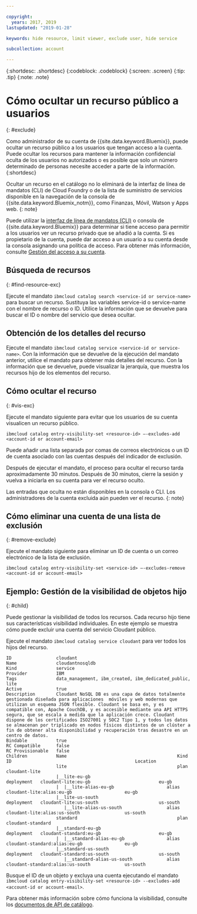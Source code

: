 ```yaml
---

copyright:
  years: 2017, 2019
lastupdated: "2019-01-28"

keywords: hide resource, limit viewer, exclude user, hide service

subcollection: account

---
```


{:shortdesc: .shortdesc}
{:codeblock: .codeblock}
{:screen: .screen}
{:tip: .tip}
{:note: .note}


# Cómo ocultar un recurso público a usuarios
{: #exclude}

Como administrador de su cuenta de {{site.data.keyword.Bluemix}}, puede ocultar un recurso público a los usuarios que tengan acceso a la cuenta. Puede ocultar los recursos para mantener la información confidencial oculta de los usuarios no autorizados o es posible que solo un número determinado de personas necesite acceder a parte de la información.
{:shortdesc}

Ocultar un recurso en el catálogo no lo eliminará de la interfaz de línea de mandatos (CLI) de Cloud Foundry o de la lista de suministro de servicios disponible en la navegación de la consola de {{site.data.keyword.Bluemix_notm}}, como Finanzas, Móvil, Watson y Apps web.
{: note}

Puede utilizar la [interfaz de línea de mandatos (CLI)](/docs/cli/reference/ibmcloud?topic=cloud-cli-ibmcloud_cli) o consola de {{site.data.keyword.Bluemix}} para determinar si tiene acceso para permitir a los usuarios ver un recurso privado que se añadió a la cuenta. Si es propietario de la cuenta, puede dar acceso a un usuario a su cuenta desde la consola asignando una política de acceso. Para obtener más información, consulte [Gestión del acceso a su cuenta](/docs/account?topic=account-find-access).

## Búsqueda de recursos
{: #find-resource-exc}

Ejecute el mandato `ibmcloud catalog search <service-id or service-name>` para buscar un recurso. Sustituya las variables service-id o service-name con el nombre de recurso o ID. Utilice la información que se devuelve para buscar el ID o nombre del servicio que desea ocultar.

## Obtención de los detalles del recurso

Ejecute el mandato `ibmcloud catalog service <service-id or service-name>`. Con la información que se devuelve de la ejecución del mandato anterior, utilice el mandato para obtener más detalles del recurso. Con la información que se devuelve, puede visualizar la jerarquía, que muestra los recursos hijo de los elementos del recurso.

## Cómo ocultar el recurso
{: #vis-exc}

Ejecute el mandato siguiente para evitar que los usuarios de su cuenta visualicen un recurso público.

`ibmcloud catalog entry-visibility-set <resource-id> —-excludes-add <account-id or account-email>`

Puede añadir una lista separada por comas de correos electrónicos o un ID de cuenta asociado con las cuentas después del indicador de exclusión.

Después de ejecutar el mandato, el proceso para ocultar el recurso tarda aproximadamente 30 minutos. Después de 30 minutos, cierre la sesión y vuelva a iniciarla en su cuenta para ver el recurso oculto.

Las entradas que oculta no están disponibles en la consola o CLI. Los administradores de la cuenta excluida aún pueden ver el recurso.
{: note}

## Cómo eliminar una cuenta de una lista de exclusión
{: #remove-exclude}

Ejecute el mandato siguiente para eliminar un ID de cuenta o un correo electrónico de la lista de exclusión.

`ibmcloud catalog entry-visibility-set <service-id> —-excludes-remove <account-id or account-email>`


## Ejemplo: Gestión de la visibilidad de objetos hijo
{: #child}

Puede gestionar la visibilidad de todos los recursos. Cada recurso hijo tiene sus características visibilidad individuales. En este ejemplo se muestra cómo puede excluir una cuenta del servicio Cloudant público.

Ejecute el mandato `ibmcloud catalog service cloudant` para ver todos los hijos del recurso.

```
ID                 cloudant
Name               cloudantnosqldb
Kind               service
Provider           IBM
Tags               data_management, ibm_created, ibm_dedicated_public, lite
Active             true
Description        Cloudant NoSQL DB es una capa de datos totalmente gestionada diseñada para aplicaciones  móviles y web modernas que utilizan un esquema JSON flexible. Cloudant se basa en, y es compatible con, Apache CouchDB, y es accesible mediante una API HTTPS segura, que se escala a medida que la aplicación crece. Cloudant dispone de los certificados ISO27001 y SOC2 Tipo 1, y todos los datos se almacenan por triplicado en nodos físicos distintos de un clúster a fin de obtener alta disponibilidad y recuperación tras desastre en un centro de datos.
Bindable           true
RC Compatible      false
RC Provisionable   false
Children           Name                                          Kind         ID                                               Location
                   lite                                          plan         cloudant-lite
                   |__lite-eu-gb                             deployment   cloudant-lite:eu-gb                          eu-gb
                   |  |__lite-alias-eu-gb                    alias        cloudant-lite:alias:eu-gb                    eu-gb
                   |__lite-us-south                          deployment   cloudant-lite:us-south                       us-south
                      |__lite-alias-us-south                 alias        cloudant-lite:alias:us-south                 us-south
                   standard                                      plan         cloudant-standard
                   |__standard-eu-gb                         deployment   cloudant-standard:eu-gb                      eu-gb
                   |  |__standard-alias-eu-gb                alias        cloudant-standard:alias:eu-gb                eu-gb
                   |__standard-us-south                      deployment   cloudant-standard:us-south                   us-south
                      |__standard-alias-us-south             alias        cloudant-standard:alias:us-south             us-south
```

Busque el ID de un objeto y excluya una cuenta ejecutando el mandato `ibmcloud catalog entry-visibility-set <resource-id> --excludes-add <account-id or account-email>`.

Para obtener más información sobre cómo funciona la visibilidad, consulte los [documentos de API de catálogo](https://{DomainName}/apidocs/globalcatalog).
